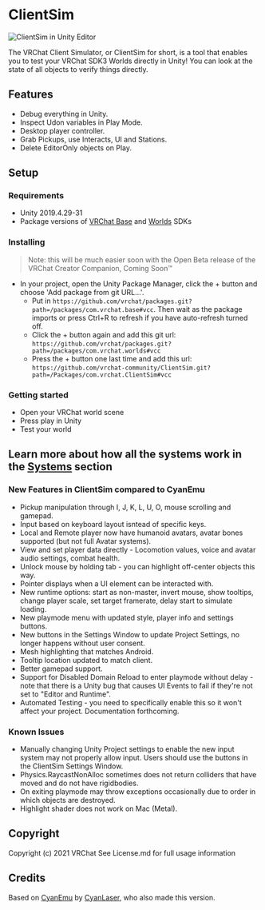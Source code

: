 # ClientSim

![ClientSim in Unity Editor](Docs/Source/images/editor-screenshot.png)

The VRChat Client Simulator, or ClientSim for short, is a tool that enables you to test your VRChat SDK3 Worlds directly in Unity! You can look at the state of all objects to verify things directly.

## Features

- Debug everything in Unity.
- Inspect Udon variables in Play Mode.
- Desktop player controller.
- Grab Pickups, use Interacts, UI and Stations.
- Delete EditorOnly objects on Play.

## Setup

### Requirements

- Unity 2019.4.29-31
- Package versions of [VRChat Base](https://github.com/vrchat/packages/tree/main/packages/com.vrchat.base) and [Worlds](https://github.com/vrchat/packages/tree/main/packages/com.vrchat.worlds) SDKs

### Installing

> Note: this will be much easier soon with the Open Beta release of the VRChat Creator Companion, Coming Soon™
> 
- In your project, open the Unity Package Manager, click the + button and choose 'Add package from git URL...'.
  - Put in `https://github.com/vrchat/packages.git?path=/packages/com.vrchat.base#vcc`. Then wait as the package imports or press Ctrl+R to refresh if you have auto-refresh turned off.
  - Click the + button again and add this git url: `https://github.com/vrchat/packages.git?path=/packages/com.vrchat.worlds#vcc`
  - Press the + button one last time and add this url: `https://github.com/vrchat-community/ClientSim.git?path=/Packages/com.vrchat.ClientSim#vcc`

### Getting started

- Open your VRChat world scene
- Press play in Unity
- Test your world


## Learn more about how all the systems work in the [Systems](https://vrchat-community.github.io/ClientSim/systems/index.html) section

### New Features in ClientSim compared to CyanEmu
- Pickup manipulation through I, J, K, L, U, O, mouse scrolling and gamepad.
- Input based on keyboard layout isntead of specific keys.
- Local and Remote player now have humanoid avatars, avatar bones supported (but not full Avatar systems).
- View and set player data directly - Locomotion values, voice and avatar audio settings, combat health.
- Unlock mouse by holding tab - you can highlight off-center objects this way.
- Pointer displays when a UI element can be interacted with.
- New runtime options: start as non-master, invert mouse, show tooltips, change player scale, set target framerate, delay start to simulate loading.
- New playmode menu with updated style, player info and settings buttons.
- New buttons in the Settings Window to update Project Settings, no longer happens without user consent.
- Mesh highlighting that matches Android.
- Tooltip location updated to match client.
- Better gamepad support.
- Support for Disabled Domain Reload to enter playmode without delay - note that there is a Unity bug that causes UI Events to fail if they're not set to "Editor and Runtime".
- Automated Testing - you need to specifically enable this so it won't affect your project. Documentation forthcoming.

### Known Issues

- Manually changing Unity Project settings to enable the new input system may not properly allow input. Users should use the buttons in the ClientSim Settings Window.
- Physics.RaycastNonAlloc sometimes does not return colliders that have moved and do not have rigidbodies.
- On exiting playmode may throw exceptions occasionally due to order in which objects are destroyed.
- Highlight shader does not work on Mac (Metal).

## Copyright

Copyright (c) 2021 VRChat
See License.md for full usage information

## Credits

Based on [CyanEmu](https://github.com/CyanLaser/CyanEmu) by [CyanLaser](https://github.com/CyanLaser), who also made this version.

